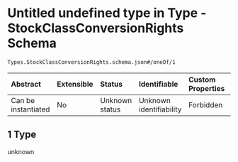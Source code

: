 # Untitled undefined type in Type - StockClassConversionRights Schema

```txt
Types.StockClassConversionRights.schema.json#/oneOf/1
```



| Abstract            | Extensible | Status         | Identifiable            | Custom Properties | Additional Properties | Access Restrictions | Defined In                                                                                                        |
| :------------------ | :--------- | :------------- | :---------------------- | :---------------- | :-------------------- | :------------------ | :---------------------------------------------------------------------------------------------------------------- |
| Can be instantiated | No         | Unknown status | Unknown identifiability | Forbidden         | Allowed               | none                | [StockClassConversionRights.schema.json*](../types/StockClassConversionRights.schema.json "open original schema") |

## 1 Type

unknown
